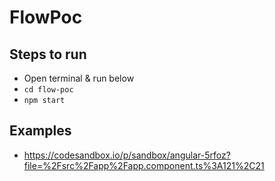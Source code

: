 # FlowPoc

## Steps to run

- Open terminal & run below
- `cd flow-poc`
- `npm start`

## Examples
- https://codesandbox.io/p/sandbox/angular-5rfoz?file=%2Fsrc%2Fapp%2Fapp.component.ts%3A121%2C21